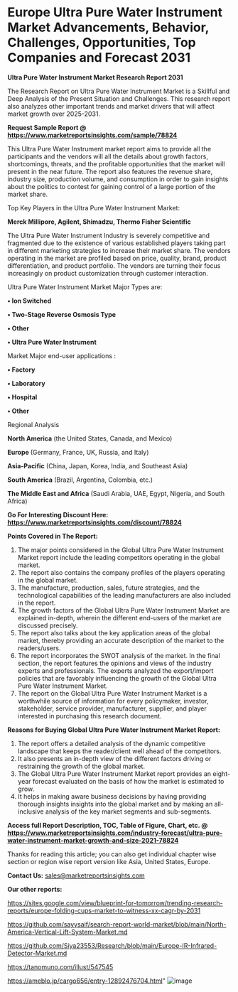 # Europe Ultra Pure Water Instrument Market Advancements, Behavior, Challenges, Opportunities, Top Companies and Forecast 2031

<strong>Ultra Pure Water Instrument Market Research Report 2031</strong>

The Research Report on Ultra Pure Water Instrument Market is a Skillful and Deep Analysis of the Present Situation and Challenges. This research report also analyzes other important trends and market drivers that will affect market growth over 2025-2031.

<strong>Request Sample Report @ <a href=https://www.marketreportsinsights.com/sample/78824>https://www.marketreportsinsights.com/sample/78824</a></strong>

This Ultra Pure Water Instrument market report aims to provide all the participants and the vendors will all the details about growth factors, shortcomings, threats, and the profitable opportunities that the market will present in the near future. The report also features the revenue share, industry size, production volume, and consumption in order to gain insights about the politics to contest for gaining control of a large portion of the market share.

Top Key Players in the Ultra Pure Water Instrument Market:

<strong>Merck Millipore, Agilent, Shimadzu, Thermo Fisher Scientific</strong>

The Ultra Pure Water Instrument Industry is severely competitive and fragmented due to the existence of various established players taking part in different marketing strategies to increase their market share. The vendors operating in the market are profiled based on price, quality, brand, product differentiation, and product portfolio. The vendors are turning their focus increasingly on product customization through customer interaction.

Ultra Pure Water Instrument Market Major Types are:

<strong>• Ion Switched

• Two-Stage Reverse Osmosis Type

• Other

• Ultra Pure Water Instrument</strong>

Market Major end-user applications :

<strong>• Factory

• Laboratory

• Hospital

• Other</strong>

Regional Analysis

</u><strong><b>North America</b></strong> (the United States, Canada, and Mexico)

<strong><b>Europe </b></strong>(Germany, France, UK, Russia, and Italy)

<strong><b>Asia-Pacific</b></strong> (China, Japan, Korea, India, and Southeast Asia)

<strong><b>South America</b></strong> (Brazil, Argentina, Colombia, etc.)

<strong><b>The Middle East and Africa</b></strong> (Saudi Arabia, UAE, Egypt, Nigeria, and South Africa)

<strong>Go For Interesting Discount Here: <a href=https://www.marketreportsinsights.com/discount/78824>https://www.marketreportsinsights.com/discount/78824</a></strong>

<strong>Points Covered in The Report:</strong>
<ol>
  <li>The major points considered in the Global Ultra Pure Water Instrument Market report include the leading competitors operating in the global market.</li>
  <li>The report also contains the company profiles of the players operating in the global market.</li>
  <li>The manufacture, production, sales, future strategies, and the technological capabilities of the leading manufacturers are also included in the report.</li>
  <li>The growth factors of the Global Ultra Pure Water Instrument Market are explained in-depth, wherein the different end-users of the market are discussed precisely.</li>
  <li>The report also talks about the key application areas of the global market, thereby providing an accurate description of the market to the readers/users.</li>
  <li>The report incorporates the SWOT analysis of the market. In the final section, the report features the opinions and views of the industry experts and professionals. The experts analyzed the export/import policies that are favorably influencing the growth of the Global Ultra Pure Water Instrument Market.</li>
  <li>The report on the Global Ultra Pure Water Instrument Market is a worthwhile source of information for every policymaker, investor, stakeholder, service provider, manufacturer, supplier, and player interested in purchasing this research document.</li>
</ol>
<strong>Reasons for Buying Global Ultra Pure Water Instrument Market Report:</strong>

<ol>
  <li>The report offers a detailed analysis of the dynamic competitive landscape that keeps the reader/client well ahead of the competitors.</li>
  <li>It also presents an in-depth view of the different factors driving or restraining the growth of the global market.</li>
  <li>The Global Ultra Pure Water Instrument Market report provides an eight-year forecast evaluated on the basis of how the market is estimated to grow.</li>
  <li>It helps in making aware business decisions by having providing thorough insights insights into the global market and by making an all-inclusive analysis of the key market segments and sub-segments.</li>
</ol>
<strong>Access full Report Description, TOC, Table of Figure, Chart, etc. @ <a href=https://www.marketreportsinsights.com/industry-forecast/ultra-pure-water-instrument-market-growth-and-size-2021-78824>https://www.marketreportsinsights.com/industry-forecast/ultra-pure-water-instrument-market-growth-and-size-2021-78824</a></strong>


Thanks for reading this article; you can also get individual chapter wise section or region wise report version like Asia, United States, Europe.

<strong>Contact Us:</strong>
sales@marketreportsinsights.com

<strong>Our other reports:</strong>

<a href=https://sites.google.com/view/blueprint-for-tomorrow/trending-research-reports/europe-folding-cups-market-to-witness-xx-cagr-by-2031>https://sites.google.com/view/blueprint-for-tomorrow/trending-research-reports/europe-folding-cups-market-to-witness-xx-cagr-by-2031</a>

<a href=https://github.com/sayysaif/search-report-world-market/blob/main/North-America-Vertical-Lift-System-Market.md>https://github.com/sayysaif/search-report-world-market/blob/main/North-America-Vertical-Lift-System-Market.md</a>

<a href=https://github.com/Siya23553/Research/blob/main/Europe-IR-Infrared-Detector-Market.md>https://github.com/Siya23553/Research/blob/main/Europe-IR-Infrared-Detector-Market.md</a>

<a href=https://tanomuno.com/illust/547545>https://tanomuno.com/illust/547545</a>

<a href=https://ameblo.jp/cargo656/entry-12892476704.html>https://ameblo.jp/cargo656/entry-12892476704.html</a>"
![image](https://github.com/user-attachments/assets/c56726ce-ea25-4507-9367-45a098c5b9fb)

